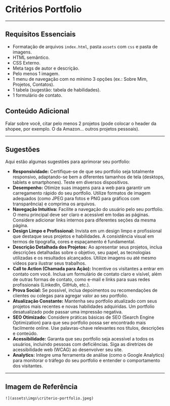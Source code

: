 # Critérios Portfolio

---

## Requisitos Essenciais

* Formatação de arquivos `index.html`, pasta `assets` com `css` e pasta de imagens.
* HTML semântico.
* CSS Externo.
* Meta tags de autor e descrição.
* Pelo menos 1 imagem.
* 1 menu de navegação com no mínimo 3 opções (ex.: Sobre Mim, Projetos, Contatos).
* 1 tabela (sugestão: tabela de habilidades).
* 1 formulário de contato.

## Conteúdo Adicional

Falar sobre você, citar pelo menos 2 projetos (pode colocar o header da shopee, por exemplo. O da Amazon... outros projetos pessoais).

---

## Sugestões

Aqui estão algumas sugestões para aprimorar seu portfolio:

* **Responsividade:** Certifique-se de que seu portfolio seja totalmente responsivo, adaptando-se bem a diferentes tamanhos de tela (desktops, tablets e smartphones). Teste em diversos dispositivos.
* **Desempenho:** Otimize suas imagens para a web para garantir um carregamento rápido do seu portfolio. Utilize formatos de imagem adequados (como JPEG para fotos e PNG para gráficos com transparência) e comprima os arquivos.
* **Navegação Intuitiva:** Facilite a navegação do usuário pelo seu portfolio. O menu principal deve ser claro e acessível em todas as páginas. Considere adicionar links internos para diferentes seções da mesma página.
* **Design Limpo e Profissional:** Invista em um design limpo e profissional que destaque seus projetos e habilidades. A consistência visual em termos de tipografia, cores e espaçamento é fundamental.
* **Descrição Detalhada dos Projetos:** Ao apresentar seus projetos, inclua descrições detalhadas sobre o objetivo, seu papel, as tecnologias utilizadas e os resultados alcançados. Utilize imagens ou até mesmo vídeos para ilustrar seus trabalhos.
* **Call to Action (Chamada para Ação):** Incentive os visitantes a entrar em contato com você. Inclua um formulário de contato claro e visível, além de outras formas de contato, como e-mail e links para suas redes profissionais (LinkedIn, GitHub, etc.).
* **Prova Social:** Se possível, inclua depoimentos ou recomendações de clientes ou colegas para agregar valor ao seu portfolio.
* **Atualização Constante:** Mantenha seu portfolio atualizado com seus projetos mais recentes e novas habilidades adquiridas. Um portfolio desatualizado pode passar uma impressão negativa.
* **SEO Otimizado:** Considere práticas básicas de SEO (Search Engine Optimization) para que seu portfolio possa ser encontrado mais facilmente online. Use palavras-chave relevantes nos títulos, descrições e conteúdo.
* **Acessibilidade:** Garanta que seu portfolio seja acessível a todos os usuários, incluindo pessoas com deficiências. Siga as diretrizes de acessibilidade web (WCAG) ao desenvolver seu site.
* **Analytics:** Integre uma ferramenta de análise (como o Google Analytics) para monitorar o tráfego do seu portfolio e entender o comportamento dos visitantes.

---

## Imagem de Referência
`!](assets\imgs\criterio-portfolio.jpeg)`


